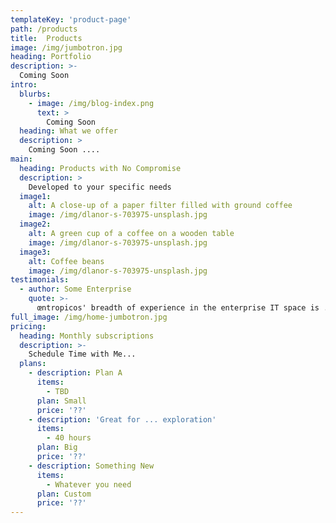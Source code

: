 ```yaml
---
templateKey: 'product-page'
path: /products
title:  Products 
image: /img/jumbotron.jpg
heading: Portfolio
description: >-
  Coming Soon
intro:
  blurbs:
    - image: /img/blog-index.png
      text: >
        Coming Soon
  heading: What we offer
  description: >
    Coming Soon ....
main:
  heading: Products with No Compromise
  description: >
    Developed to your specific needs
  image1:
    alt: A close-up of a paper filter filled with ground coffee
    image: /img/dlanor-s-703975-unsplash.jpg
  image2:
    alt: A green cup of a coffee on a wooden table
    image: /img/dlanor-s-703975-unsplash.jpg
  image3:
    alt: Coffee beans
    image: /img/dlanor-s-703975-unsplash.jpg
testimonials:
  - author: Some Enterprise
    quote: >-
      œntropicos' breadth of experience in the enterprise IT space is ...
full_image: /img/home-jumbotron.jpg
pricing:
  heading: Monthly subscriptions
  description: >-
    Schedule Time with Me...
  plans:
    - description: Plan A
      items:
        - TBD
      plan: Small
      price: '??'
    - description: 'Great for ... exploration'
      items:
        - 40 hours 
      plan: Big
      price: '??'
    - description: Something New
      items:
        - Whatever you need
      plan: Custom
      price: '??'
---
```


